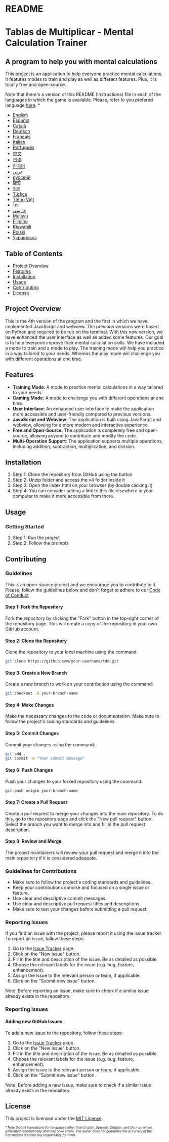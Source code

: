 # README

Tablas de Multiplicar - Mental Calculation Trainer
================

A program to help you with mental calculations
-------------------

This project is an application to help everyone practice mental calculations. It features modes to train and play as well as different features. Plus, it is totally free and open-source.

Note that there's a version of this README (Instructions) file in each of the languages in which the game is available. Please, refer to you prefered language [here](/READMEs/). *

* [English](/READMEs/ENGLISH.md)
* [Español](/READMEs/SPANISH.md)
* [Català](/READMEs/CATALA.md)
* [Deutsch](/READMEs/DEUTSCH.md)
* [Français](/READMEs/FRANCAIS.md)
* [Italian](/READMEs/ITALIAN.md)
* [Português](/READMEs/PORTUGUES.md)
* [中文](/READMEs/CHINESE.md)
* [日语](/READMEs/JAPANESE.md)
* [한국어](/READMEs/KOREAN.md)
* [عربي](/READMEs/ARABIC.md)
* [русский](/READMEs/PYCCKNN.md)
* [हिन्दी](/READMEs/HINDI.md)
* [বাংলা](/READMEs/BENGALI.md)
* [Türkçe](/READMEs/TURKCE.md)
* [Tiếng Việt](/READMEs/VIETNAMESE.md)
* [ไทย](/READMEs/THAI.md)
* [فارسی](READMEs/PERSIAN.md)
* [Melayu](/READMEs/MELAYU.md)
* [Filipino](/READMEs/FILIPINO.md)
* [Kiswahili](/READMEs/KISWAHILI.md)
* [Polski](/READMEs/POLSKI.md)
* [Українська](/READMEs/UKRAINIAN.md)



Table of Contents
-----------------

* [Project Overview](#project-overview)
* [Features](#features)
* [Installation](#installation)
* [Usage](#usage)
* [Contributing](#contributing)
* [License](#license)

Project Overview
----------------

This is the 4th version of the program and the first in which we have implemented JavaScript and webview. The previous versions were based on Python and required to be run on the terminal. With this new version, we have enhanced the user interface as well as added some features. Our goal is to help everyone improve their mental calculation skills. We have included a mode to train and a mode to play. The training mode will help you practice in a way tailored to your needs. Whereas the play mode will challenge you with different operations at one time.

Features
--------
* **Training Mode**: A mode to practice mental calculations in a way tailored to your needs.
* **Gaming Mode**: A mode to challenge you with different operations at one time.
* **User Interface**: An enhanced user interface to make the application more accessible and user-friendly compared to previous versions.
* **JavaScript and Webview**: The application is built using JavaScript and webview, allowing for a more modern and interactive experience.
* **Free and Open-Source**: The application is completely free and open-source, allowing anyone to contribute and modify the code.
* **Multi-Operation Support**: The application supports multiple operations, including addition, subtraction, multiplication, and division.
<!-- * **Customizable Difficulty**: The application allows users to customize the difficulty level of the calculations, making it suitable for users of all ages and skill levels. -->
<!-- * **Score Tracking**: The application tracks the user's score and progress, providing a sense of accomplishment and motivation to improve. -->

Installation
------------

1. Step 1: Clone the repository from GitHub using the button
2. Step 2: Unzip folder and access the v4 folder inside it
3. Step 3: Open the index.html on your browser (by double clicking it)
4. Step 4: You can consider adding a link to this file elsewhere in your computer to make it more accessible from there.

Usage
-----

### Getting Started

1. Step 1: Run the project
2. Step 2: Follow the prompts

Contributing
------------

### Guidelines

This is an open-source project and we encourage you to contribute to it. Please, follow the guidelines below and don't forget to adhere to our [Code of Conduct](https://github.com/TdM/blob/main/CODE_OF_CONDUCT.md)

#### Step 1: Fork the Repository

Fork the repository by clicking the "Fork" button in the top-right corner of the repository page. This will create a copy of the repository in your own GitHub account.

#### Step 2: Clone the Repository

Clone the repository to your local machine using the command:

```bash
git clone https://github.com/your-username/tdm.git
```

#### Step 3: Create a New Branch

Create a new branch to work on your contribution using the command:

```bash
git checkout -b your-branch-name
```

#### Step 4: Make Changes

Make the necessary changes to the code or documentation. Make sure to follow the project's coding standards and guidelines.

#### Step 5: Commit Changes

Commit your changes using the command:

```bash
git add .
git commit -m "Your commit message"
```

#### Step 6: Push Changes

Push your changes to your forked repository using the command:

```bash
git push origin your-branch-name
```

#### Step 7: Create a Pull Request

Create a pull request to merge your changes into the main repository. To do this, go to the repository page and click the "New pull request" button. Select the branch you want to merge into and fill in the pull request description.

#### Step 8: Review and Merge

The project maintainers will review your pull request and merge it into the main repository if it is considered adequate.

### Guidelines for Contributions

* Make sure to follow the project's coding standards and guidelines.
* Keep your contributions concise and focused on a single issue or feature.
* Use clear and descriptive commit messages.
* Use clear and descriptive pull request titles and descriptions.
* Make sure to test your changes before submitting a pull request.

### Reporting Issues

If you find an issue with the project, please report it using the issue tracker. To report an issue, follow these steps:

1. Go to the [Issue Tracker](https://github.com/joanalnu/tdm/issues) page.
2. Click on the "New issue" button.
3. Fill in the title and description of the issue. Be as detailed as possible.
4. Choose the relevant labels for the issue (e.g. bug, feature, enhancement).
5. Assign the issue to the relevant person or team, if applicable.
6. Click on the "Submit new issue" button.

Note: Before reporting an issue, make sure to check if a similar issue already exists in the repository.

### Reporting Issues
#### Adding new GitHub Issues

To add a new issue to the repository, follow these steps:

1. Go to the [Issue Tracker](https://github.com/joanalnu/tdm/issues) page.
2. Click on the "New issue" button.
3. Fill in the title and description of the issue. Be as detailed as possible.
4. Choose the relevant labels for the issue (e.g. bug, feature, enhancement).
5. Assign the issue to the relevant person or team, if applicable.
6. Click on the "Submit new issue" button.

Note: Before adding a new issue, make sure to check if a similar issue already exists in the repository.

License
-------

This project is licensed under the [MIT License](https://github.com/joanalnu/tdm/blob/main/LICENSE.md).


<font size="1">* *Note that all translations for languages other than English, Spanish, Catalan, and German where generated automatically and may have errors. The owner does not guarantee the accuracy of the translations and has any responsibity for them.* </font>  </body>